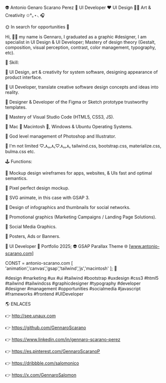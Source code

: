 👽 Antonio Genaro Scarano Perez 💎 UI Developer ❤️ UI Design 👩‍🎨 Art & Creativity ✩°｡⋆⸜ 🎧

🌞 In search for opportunities 📡

Hi, 🤚🏼 my name is Gennaro, I graduated as a graphic #designer, I am specialist in UI Design & UI Developer; Mastery of design theory (Gestalt, composition, visual perception, contrast, color management, typography, etc).

🎨 Skill:

🔹 UI Design, art & creativity for system software, designing appearance of product interface.

🔹 UI Developer, translate creative software design concepts and ideas into reality.

🔹 Designer & Developer of the Figma or Sketch prototype trustworthy templates.

🔹 Mastery of Visual Studio Code (HTML5, CSS3, JS).

🔹 Mac 🍏 Macintosh 💚, Windows & Ubuntu Operating Systems.

🔹 God level management of Photoshop and Illustrator.

🔹 I'm not limited ♡ﮩ٨ـﮩﮩ٨ـ♡ﮩ٨ـﮩﮩ٨ـ tailwind.css, bootstrap.css, materialize.css, bulma.css etc.


🕹 Functions:

🔹 Mockup design wireframes for apps, websites, & UIs fast and optimal semantics.

🔹 Pixel perfect design mockup.

🔹 SVG animate, in this case with GSAP 3.

🔹 Design of infographics and thumbnails for social networks.

🔹 Promotional graphics (Marketing Campaigns / Landing Page Solutions).

🔹 Social Media Graphics.

🔹 Posters, Ads or Banners.


🎲 UI Developer 🚀 Portfolio 2025; 👽 GSAP Parallax Theme 🌐 [www.antonio-scarano.com]

CONST = antonio-scarano.com [ 'animation','canvas','gsap','tailwind','js','macintosh' ]; 🚀

#design #marketing #ux #ui #tailwind #bootstrap #uxdesign #css3 #html5 #tailwind #tailwindcss #graphicdesigner #typography #developer #designer #management #opportunities #socialmedia #javascript #frameworks #frontend #UIDeveloper


🌎 ENLACES

👉 http://see.unaux.com

👉 https://github.com/GennaroScarano

👉 https://www.linkedin.com/in/gennaro-scarano-perez

👉 https://es.pinterest.com/GennaroScaranoP

👉 https://dribbble.com/salomonico

👉 https://x.com/GennaroSalomon

